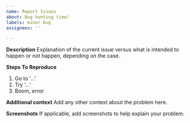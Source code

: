 ```yaml
---
name: Report Issues
about: Bug hunting time!
labels: minor bug
assignees: ''

---
```


**Description**
Explanation of the current issue versus what is intended to happen or not happen, depending on the case.

**Steps To Reproduce**
1. Go to '...'
2. Try '...'
3. Boom, error

**Additional context**
Add any other context about the problem here.

**Screenshots**
If applicable, add screenshots to help explain your problem.
